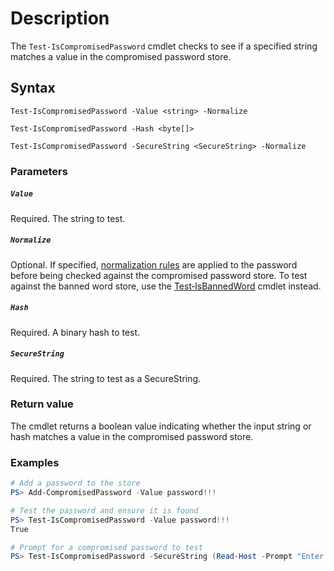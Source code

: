 # Description
The ```Test-IsCompromisedPassword``` cmdlet checks to see if a specified string matches a value in the compromised password store. 

## Syntax
```
Test-IsCompromisedPassword -Value <string> -Normalize

Test-IsCompromisedPassword -Hash <byte[]>

Test-IsCompromisedPassword -SecureString <SecureString> -Normalize
```

### Parameters
##### `Value`
Required. The string to test. 

##### `Normalize`
Optional. If specified, [normalization rules](../Normalization-rules.md) are applied to the password before being checked against the compromised password store. To test against the banned word store, use the [Test‐IsBannedWord](Test‐IsBannedWord) cmdlet instead.

##### `Hash`
Required. A binary hash to test.

##### `SecureString`
Required. The string to test as a SecureString. 

### Return value
The cmdlet returns a boolean value indicating whether the input string or hash matches a value in the compromised password store.

### Examples
```powershell
# Add a password to the store
PS> Add-CompromisedPassword -Value password!!!

# Test the password and ensure it is found
PS> Test-IsCompromisedPassword -Value password!!!
True

# Prompt for a compromised password to test
PS> Test-IsCompromisedPassword -SecureString (Read-Host -Prompt "Enter the password to test" -AsSecureString)
```